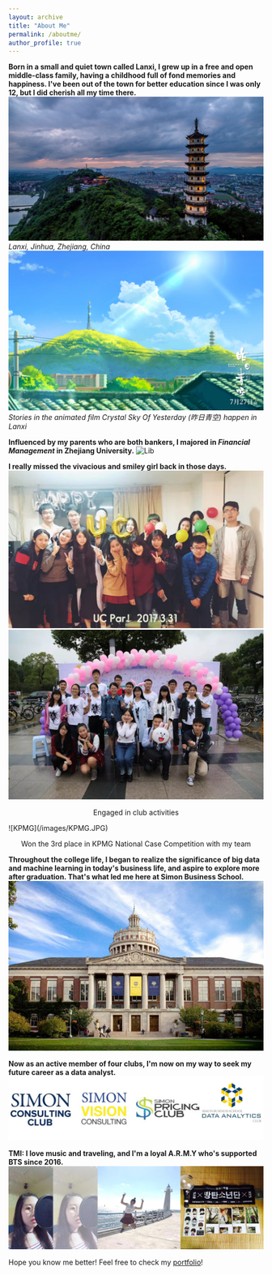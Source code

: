 ```yaml
---
layout: archive
title: "About Me"
permalink: /aboutme/
author_profile: true
---
```


**Born in a small and quiet town called Lanxi, I grew up in a free and open middle-class family, having a childhood full of fond memories and happiness. I've been out of the town for better education since I was only 12, but I did cherish all my time there.**
![Lanxi](/images/Lanxi.jpg)
*Lanxi, Jinhua, Zhejiang, China* <br/>
![Movie](/images/Movie.jpg)
*Stories in the animated film Crystal Sky Of Yesterday (昨日青空) happen in Lanxi*

**Influenced by my parents who are both bankers, I majored in *Financial Management* in Zhejiang University.**
![Lib](/images/Lib.jpg)

**I really missed the vivacious and smiley girl back in those days.**
![UC](/images/UC.JPG)
![SAU](/images/SAU.JPG)
<p align="center">
 Engaged in club activities </p>
![KPMG](/images/KPMG.JPG)
<p align="center">
  Won the 3rd place in KPMG National Case Competition with my team</p>
  
**Throughout the college life, I began to realize the significance of big data and machine learning in today's business life, and aspire to explore more after graduation. That's what led me here at Simon Business School.**
![Simon](/images/Simon.jpeg)

**Now as an active member of four clubs, I'm now on my way to seek my future career as a data analyst.**
![Club](/images/Club.JPG)

**TMI: I love music and traveling, and I'm a loyal A.R.M.Y who's supported BTS since 2016.**
![Leisure](/images/Leisure.JPG)


Hope you know me better! 
Feel free to check my [portfolio](/portfolio/)!
